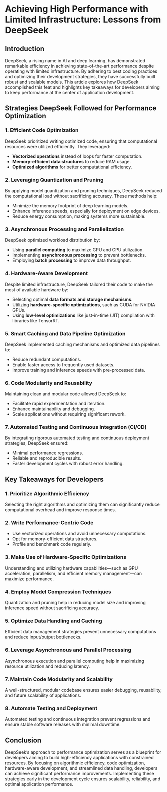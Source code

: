 # Achieving High Performance with Limited Infrastructure: Lessons from DeepSeek

## Introduction
DeepSeek, a rising name in AI and deep learning, has demonstrated remarkable efficiency in achieving state-of-the-art performance despite operating with limited infrastructure. By adhering to best coding practices and optimizing their development strategies, they have successfully built robust and scalable models. This article explores how DeepSeek accomplished this feat and highlights key takeaways for developers aiming to keep performance at the center of application development.

## Strategies DeepSeek Followed for Performance Optimization

### 1. **Efficient Code Optimization**
DeepSeek prioritized writing optimized code, ensuring that computational resources were utilized efficiently. They leveraged:
- **Vectorized operations** instead of loops for faster computation.
- **Memory-efficient data structures** to reduce RAM usage.
- **Optimized algorithms** for better computational efficiency.

### 2. **Leveraging Quantization and Pruning**
By applying model quantization and pruning techniques, DeepSeek reduced the computational load without sacrificing accuracy. These methods help:
- Minimize the memory footprint of deep learning models.
- Enhance inference speeds, especially for deployment on edge devices.
- Reduce energy consumption, making systems more sustainable.

### 3. **Asynchronous Processing and Parallelization**
DeepSeek optimized workload distribution by:
- Using **parallel computing** to maximize GPU and CPU utilization.
- Implementing **asynchronous processing** to prevent bottlenecks.
- Employing **batch processing** to improve data throughput.

### 4. **Hardware-Aware Development**
Despite limited infrastructure, DeepSeek tailored their code to make the most of available hardware by:
- Selecting optimal **data formats and storage mechanisms**.
- Utilizing **hardware-specific optimizations**, such as CUDA for NVIDIA GPUs.
- Using **low-level optimizations** like just-in-time (JIT) compilation with libraries like TensorRT.

### 5. **Smart Caching and Data Pipeline Optimization**
DeepSeek implemented caching mechanisms and optimized data pipelines to:
- Reduce redundant computations.
- Enable faster access to frequently used datasets.
- Improve training and inference speeds with pre-processed data.

### 6. **Code Modularity and Reusability**
Maintaining clean and modular code allowed DeepSeek to:
- Facilitate rapid experimentation and iteration.
- Enhance maintainability and debugging.
- Scale applications without requiring significant rework.

### 7. **Automated Testing and Continuous Integration (CI/CD)**
By integrating rigorous automated testing and continuous deployment strategies, DeepSeek ensured:
- Minimal performance regressions.
- Reliable and reproducible results.
- Faster development cycles with robust error handling.

## Key Takeaways for Developers

### 1. **Prioritize Algorithmic Efficiency**
Selecting the right algorithms and optimizing them can significantly reduce computational overhead and improve response times.

### 2. **Write Performance-Centric Code**
- Use vectorized operations and avoid unnecessary computations.
- Opt for memory-efficient data structures.
- Profile and benchmark code regularly.

### 3. **Make Use of Hardware-Specific Optimizations**
Understanding and utilizing hardware capabilities—such as GPU acceleration, parallelism, and efficient memory management—can maximize performance.

### 4. **Employ Model Compression Techniques**
Quantization and pruning help in reducing model size and improving inference speed without sacrificing accuracy.

### 5. **Optimize Data Handling and Caching**
Efficient data management strategies prevent unnecessary computations and reduce input/output bottlenecks.

### 6. **Leverage Asynchronous and Parallel Processing**
Asynchronous execution and parallel computing help in maximizing resource utilization and reducing latency.

### 7. **Maintain Code Modularity and Scalability**
A well-structured, modular codebase ensures easier debugging, reusability, and future scalability of applications.

### 8. **Automate Testing and Deployment**
Automated testing and continuous integration prevent regressions and ensure stable software releases with minimal downtime.

## Conclusion
DeepSeek’s approach to performance optimization serves as a blueprint for developers aiming to build high-efficiency applications with constrained resources. By focusing on algorithmic efficiency, code optimization, hardware-aware development, and streamlined data handling, developers can achieve significant performance improvements. Implementing these strategies early in the development cycle ensures scalability, reliability, and optimal application performance.

